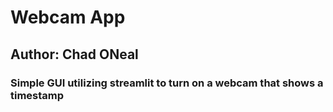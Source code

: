 # Webcam App
<h2> Author: Chad ONeal
<h3> Simple GUI utilizing streamlit to turn on a webcam that shows a timestamp 
